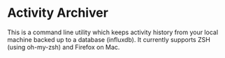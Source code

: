 # Activity Archiver
This is a command line utility which keeps activity history from your local
machine backed up to a database (influxdb). It currently supports ZSH (using
oh-my-zsh) and Firefox on Mac.
